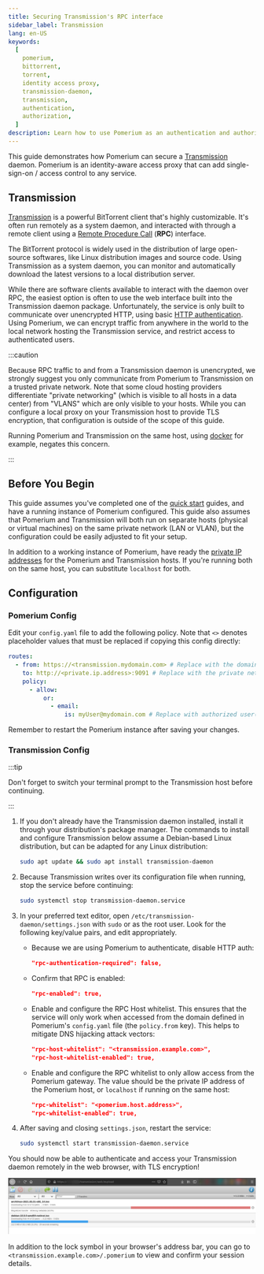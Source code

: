 ```yaml
---
title: Securing Transmission's RPC interface
sidebar_label: Transmission
lang: en-US
keywords:
  [
    pomerium,
    bittorrent,
    torrent,
    identity access proxy,
    transmission-daemon,
    transmission,
    authentication,
    authorization,
  ]
description: Learn how to use Pomerium as an authentication and authorization proxy for a Transmission torrent daemon.
---
```


This guide demonstrates how Pomerium can secure a [Transmission] daemon. Pomerium is an identity-aware access proxy that can add single-sign-on / access control to any service.

## Transmission

[Transmission] is a powerful BitTorrent client that's highly customizable. It's often run remotely as a system daemon, and interacted with through a remote client using a [Remote Procedure Call](https://en.wikipedia.org/wiki/Remote_procedure_call) (**RPC**) interface.

The BitTorrent protocol is widely used in the distribution of large open-source softwares, like Linux distribution images and source code. Using Transmission as a system daemon, you can monitor and automatically download the latest versions to a local distribution server.

While there are software clients available to interact with the daemon over RPC, the easiest option is often to use the web interface built into the Transmission daemon package. Unfortunately, the service is only built to communicate over unencrypted HTTP, using basic [HTTP authentication](https://developer.mozilla.org/en-US/docs/Web/HTTP/Authentication). Using Pomerium, we can encrypt traffic from anywhere in the world to the local network hosting the Transmission service, and restrict access to authenticated users.

:::caution

Because RPC traffic to and from a Transmission daemon is unencrypted, we strongly suggest you only communicate from Pomerium to Transmission on a trusted private network. Note that some cloud hosting providers differentiate "private networking" (which is visible to all hosts in a data center) from "VLANS" which are only visible to your hosts. While you can configure a local proxy on your Transmission host to provide TLS encryption, that configuration is outside of the scope of this guide.

Running Pomerium and Transmission on the same host, using [docker](/docs/get-started/quickstart) for example, negates this concern.

:::

## Before You Begin

This guide assumes you've completed one of the [quick start] guides, and have a running instance of Pomerium configured. This guide also assumes that Pomerium and Transmission will both run on separate hosts (physical or virtual machines) on the same private network (LAN or VLAN), but the configuration could be easily adjusted to fit your setup.

In addition to a working instance of Pomerium, have ready the [private IP addresses](https://en.wikipedia.org/wiki/Private_network#Private_IPv4_addresses) for the Pomerium and Transmission hosts. If you're running both on the same host, you can substitute `localhost` for both.

## Configuration

### Pomerium Config

Edit your `config.yaml` file to add the following policy. Note that `<>` denotes placeholder values that must be replaced if copying this config directly:

```yml title="config.yaml"
routes:
  - from: https://<transmission.mydomain.com> # Replace with the domain you want to use to access Transmission
    to: http://<private.ip.address>:9091 # Replace with the private network address of the Transmission host, or `localhost` if running on the same host.
    policy:
      - allow:
          or:
            - email:
                is: myUser@mydomain.com # Replace with authorized user(s), or remove if using group permissions only.
```

Remember to restart the Pomerium instance after saving your changes.

### Transmission Config

:::tip

Don't forget to switch your terminal prompt to the Transmission host before continuing.

:::

1. If you don't already have the Transmission daemon installed, install it through your distribution's package manager. The commands to install and configure Transmission below assume a Debian-based Linux distribution, but can be adapted for any Linux distribution:

   ```bash
   sudo apt update && sudo apt install transmission-daemon
   ```

1. Because Transmission writes over its configuration file when running, stop the service before continuing:

   ```bash
   sudo systemctl stop transmission-daemon.service
   ```

1. In your preferred text editor, open `/etc/transmission-daemon/settings.json` with `sudo` or as the root user. Look for the following key/value pairs, and edit appropriately.
   - Because we are using Pomerium to authenticate, disable HTTP auth:

     ```json
     "rpc-authentication-required": false,
     ```

   - Confirm that RPC is enabled:

     ```json
     "rpc-enabled": true,
     ```

   - Enable and configure the RPC Host whitelist. This ensures that the service will only work when accessed from the domain defined in Pomerium's `config.yaml` file (the `policy.from` key). This helps to mitigate DNS hijacking attack vectors:

     ```json
     "rpc-host-whitelist": "<transmission.example.com>",
     "rpc-host-whitelist-enabled": true,
     ```

   - Enable and configure the RPC whitelist to only allow access from the Pomerium gateway. The value should be the private IP address of the Pomerium host, or `localhost` if running on the same host:

     ```json
     "rpc-whitelist": "<pomerium.host.address>",
     "rpc-whitelist-enabled": true,
     ```

1. After saving and closing `settings.json`, restart the service:

   ```bash
   sudo systemctl start transmission-daemon.service
   ```

You should now be able to authenticate and access your Transmission daemon remotely in the web browser, with TLS encryption!

![The Transmission web interface, secured with Pomerium](img/transmission-demo.png)

In addition to the lock symbol in your browser's address bar, you can go to `<transmission.example.com>/.pomerium` to view and confirm your session details.

[transmission]: https://transmissionbt.com/
[quick start]: /docs/get-started/quickstart
